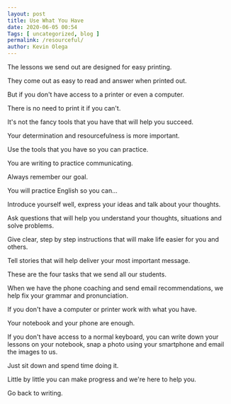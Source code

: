 ```yaml
--- 
layout: post 
title: Use What You Have
date: 2020-06-05 00:54
Tags: [ uncategorized, blog ]
permalink: /resourceful/ 
author: Kevin Olega 
--- 
```

The lessons we send out are designed for easy printing.

They come out as easy to read and answer when printed out.

But if you don't have access to a printer or even a computer.

There is no need to print it if you can't.

It's not the fancy tools that you have that will help you succeed.

Your determination and resourcefulness is more important.

Use the tools that you have so you can practice. 

You are writing to practice communicating.

Always remember our goal.

You will practice English so you can...

Introduce yourself well, express your ideas and talk about your thoughts.

Ask questions that will help you understand your thoughts, situations and solve problems.

Give clear, step by step instructions that will make life easier for you and others.

Tell stories that will help deliver your most important message.

These are the four tasks that we send all our students.

When we have the phone coaching and send email recommendations, we help fix your grammar and pronunciation.

If you don't have a computer or printer work with what you have.

Your notebook and your phone are enough.

If you don't have access to a normal keyboard, you can write down your lessons on your notebook, snap a photo using your smartphone and email the images to us.

Just sit down and spend time doing it.

Little by little you can make progress and we're here to help you.

Go back to writing.